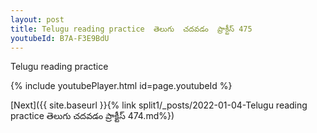 ```yaml
---
layout: post
title: Telugu reading practice  తెలుగు  చదవడం  ప్రాక్టీస్ 475
youtubeId: B7A-F3E9BdU
---
```

 
 
Telugu reading practice
 
 
 
 
 


{% include youtubePlayer.html id=page.youtubeId %}
 
[Next]({{ site.baseurl }}{% link  split1/_posts/2022-01-04-Telugu reading practice  తెలుగు  చదవడం  ప్రాక్టీస్ 474.md%})
 
